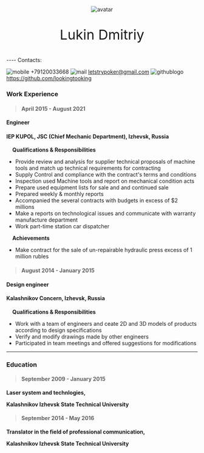 <p class="avatar">
    <img src="https://i.ibb.co/pbxt4MQ/1593-oooo-plus.png" alt="avatar">
</p>
<style>
 .avatar {
    text-align: center;
	size: 20%
	}
</style>
<p style="text-align: center; font-size: 36px"> Lukin Dmitriy </p>
----
Contacts:

![mobile](https://i.ibb.co/CB5z1jt/telephone-button.png) +79120033668
![mail](https://i.ibb.co/xJvD7bs/mail.png) letstrypoker@gmail.com
![githublogo](https://i.ibb.co/Js1dRC7/github-logo.png) https://github.com/lookingtooking


### Work Experience

> #### April 2015 - August 2021

#### Engineer
#### IEP KUPOL, JSC (Chief Mechanic Department), Izhevsk, Russia

&nbsp;&nbsp;&nbsp;&nbsp;**Qualifications & Responsibilities**

- Provide review and analysis for supplier technical proposals of machine tools and match up technical requirements for contracting
- Supply Control and compliance with the contract's terms and conditions
- Inspection used Machine tools and report on mechanical condition acts
- Prepare used equipment lists for sale and and continued sale
- Prepared weekly & monthly reports
- Accompanied the several contracts with budgets in excess of $2 millions
- Make a reports on technological issues and communicate with warranty manufacture department
- Work part-time station car dispatcher


&nbsp;&nbsp;&nbsp;&nbsp;**Achievements**

- Make contract for the sale of un-repairable hydraulic press excess of 1 million rubles


> #### August 2014 - January 2015

#### Design engineer
#### Kalashnikov Concern, Izhevsk, Russia
&nbsp;&nbsp;&nbsp;&nbsp;**Qualifications & Responsibilities**

- Work with a team of engineers and ceate 2D and 3D models of products according to design specifications
- Verify and modify drawings made by other engineers
- Participated in team meetings and offered suggestions for modifications
----
### Education

> #### September 2009 - January 2015

**Laser system and technlogies,**

**Kalashnikov Izhevsk State Technical University**

> #### September 2014 - May 2016

 
**Translator in the field of professional communication,**

**Kalashnikov Izhevsk State Technical University**





